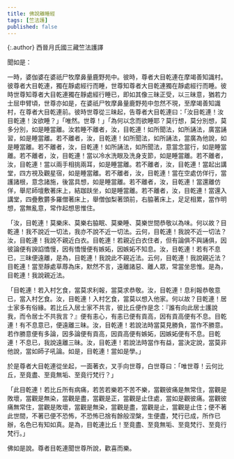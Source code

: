```yaml
---
title: 佛說離睡經
tags: [竺法護]
published: false
---
```


{:.author}
西晉月氏國三藏竺法護譯

聞如是：

一時，婆伽婆在婆祇尸牧摩鼻量鹿野苑中。彼時，尊者大目乾連在摩竭善知識村。彼尊者大目乾連，獨在靜處經行而睡，世尊知尊者大目乾連獨在靜處經行而睡。彼時世尊知尊者大目乾連獨在靜處經行睡已，即如其像三昧正受，以三昧意，猶若力士屈申臂頃，世尊亦如是，在婆祇尸牧摩鼻量鹿野苑中忽然不現，至摩竭善知識村，在尊者大目乾連前。彼時世尊從三昧起，告尊者大目乾連曰：「汝目乾連！汝目乾連！汝欲睡？」「唯然。世尊！」「為何以念而欲睡耶？莫行想，莫分別想，莫多分別，如是睡當離。汝若睡不離者，汝，目乾連！如所聞法，如所誦法，廣當誦習，如是睡當離。若不離者，汝，目乾連！如所聞法，如所誦法，當廣為他說，如是睡當離。若不離者，汝，目乾連！如所誦法，如所聞法，意當念當行，如是睡當離。若不離者，汝，目乾連！當以冷水洗眼及洗身支節，如是睡當離。若不離者，汝，目乾連！當以兩手相挑兩耳，如是睡當離。若不離者，汝，目乾連！當起出講堂，四方視及觀星宿，如是睡當離。若不離者，汝，目乾連！當在空處仿佯行，當護諸根，意念諸施，後當具想，如是睡當離。若不離者，汝，目乾連！當還離仿佯，舉尼師壇敷著床上，結跏趺坐，如是睡當離。若不離者，汝，目乾連！當還入講堂，四疊敷欝多羅僧著床上，舉僧伽梨著頭前，右脇著床上，足足相累，當作明想，當無亂意，常作起想思惟住。

「汝，目乾連！莫樂床、莫樂右脇眠、莫樂睡、莫樂世間恭敬以為味。何以故？目乾連！我不說近一切法，我亦不說不近一切法。云何，目乾連！我說不近一切法？汝，目乾連！我說不親近白衣。目乾連！若親近白衣住者，但有論俱不與誦俱，因彼論便有諛諂憍慢，因有憍慢便有嫉妬，因嫉妬不知息。汝，目乾連！若有不息已，三昧便遠離，是為，目乾連！我說此不親近法。云何，目乾連！我說親近法？目乾連！當至靜處草蓐為床，默然不言，遠離諸惡、離人眾，常當坐思惟。是為，目乾連！我說親近法。

「目乾連！若入村乞食，當莫求利報，當莫求恭敬。汝，目乾連！息利報恭敬意已，當入村乞食。汝，目乾連！入村乞食，當莫以想入他家。何以故？目乾連！居士家多有俗緣。若比丘入居士家不共言，彼比丘便作是念：『誰有向此居士護說我，而令居士不共我言？』便有恚心，有恚已便有貢高，因有貢高便有不息。目乾連！有不息意已，便遠離三昧。汝，目乾連！若說法時當莫見勝負，當作不勝意。若作勝意便有多論，因多論便有貢高，因貢高便有嫉妬，因嫉妬便有不息。目乾連！不息已，我說遠離三昧。汝，目乾連！若說法時當作有益，當決定說，當莫非他說，當如師子吼論。如是，目乾連！當如是學。」

於是尊者大目乾連從坐起，一面著衣，叉手向世尊，白世尊曰：「唯世尊！云何比丘，至竟盡、至竟無垢、至竟行梵行？」

「此目乾連！若比丘所有病痛，若苦若樂若不苦不樂，當觀彼痛是無常住，當觀是敗壞，當觀是無染，當觀是盡，當觀是正，當觀是止住處，當如是觀彼痛。當觀彼痛無常住，當觀是敗壞，當觀是無染，當觀是盡，當觀是止，當觀是止住；便不著此世間，不著已便不恐怖，不恐怖已捨有餘般涅槃，生便盡，梵行已成，所作已辦，名色已有知如真。是為，目乾連比丘！至竟盡、至竟無垢、至竟梵行、至竟行梵行。」

佛如是說。尊者目乾連聞世尊所說，歡喜而樂。